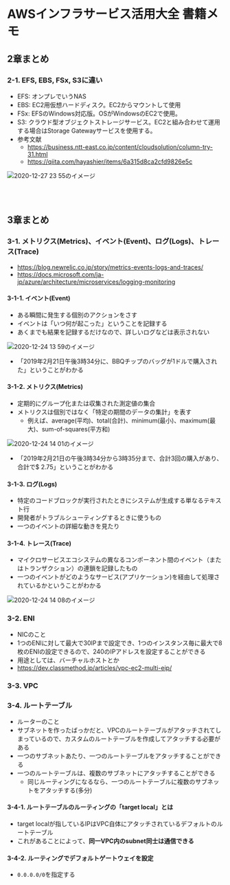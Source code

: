 # AWSインフラサービス活用大全 書籍メモ

## 2章まとめ
### 2-1. EFS, EBS, FSx, S3に違い
- EFS: オンプレでいうNAS
- EBS: EC2用仮想ハードディスク。EC2からマウントして使用
- FSx: EFSのWindows対応版。OSがWindowsのEC2で使用。
- S3: クラウド型オブジェクトストレージサービス。EC2と組み合わせて運用する場合はStorage Gatewayサービスを使用する。
- 参考文献
  - https://business.ntt-east.co.jp/content/cloudsolution/column-try-31.html
  - https://qiita.com/hayashier/items/6a315d8ca2cfd9826e5c

![2020-12-27 23 55のイメージ](https://user-images.githubusercontent.com/53253817/103173525-ff49ee80-489e-11eb-8b2b-8743c2eb84d6.jpeg)

<br></br>

## 3章まとめ
### 3-1. メトリクス(Metrics)、イベント(Event)、ログ(Logs)、トレース(Trace)
- https://blog.newrelic.co.jp/story/metrics-events-logs-and-traces/
- https://docs.microsoft.com/ja-jp/azure/architecture/microservices/logging-monitoring
#### 3-1-1. イベント(Event)
- ある瞬間に発生する個別のアクションをさす
- イベントは「いつ何が起こった」ということを記録する
- あくまでも結果を記録するだけなので、詳しいログなどは表示されない

![2020-12-24 13 59のイメージ](https://user-images.githubusercontent.com/53253817/103062421-81ad8680-45f1-11eb-9d2a-1283a5d3208f.jpeg)

- 「2019年2月21日午後3時34分に、BBQチップのバッグが1ドルで購入された」ということがわかる
#### 3-1-2. メトリクス(Metrics)
- 定期的にグループ化または収集された測定値の集合
- メトリクスは個別ではなく「特定の期間のデータの集計」を表す
  - 例えば、average(平均)、total(合計)、minimum(最小)、maximum(最大)、sum-of-squares(平方和)

![2020-12-24 14 01のイメージ](https://user-images.githubusercontent.com/53253817/103062431-84a87700-45f1-11eb-9af3-c4647e0a3936.jpeg)

- 「2019年2月21日の午後3時34分から3時35分まで、合計3回の購入があり、合計で$ 2.75」ということがわかる
#### 3-1-3. ログ(Logs)
- 特定のコードブロックが実行されたときにシステムが生成する単なるテキスト行
- 開発者がトラブルシューティングするときに使うもの
- 一つのイベントの詳細な動きを見たり
#### 3-1-4. トレース(Trace)
- マイクロサービスエコシステムの異なるコンポーネント間のイベント（またはトランザクション）の連鎖を記録したもの
- 一つのイベントがどのようなサービス(アプリケーション)を経由して処理されているかということがわかる

![2020-12-24 14 08のイメージ](https://user-images.githubusercontent.com/53253817/103062437-85d9a400-45f1-11eb-83ca-6464286cffb4.jpeg)

### 3-2. ENI
- NICのこと
- 1つのENIに対して最大で30IPまで設定でき、1つのインスタンス毎に最大で8枚のENIの設定できるので、240のIPアドレスを設定することができる
- 用途としては、バーチャルホストとか
- https://dev.classmethod.jp/articles/vpc-ec2-multi-eip/

### 3-3. VPC

### 3-4. ルートテーブル
- ルーターのこと
- サブネットを作ったばっかだと、VPCのルートテーブルがアタッチされてしまっているので、カスタムのルートテーブルを作成してアタッチする必要がある
- 一つのサブネットあたり、一つのルートテーブルをアタッチすることができる
- 一つのルートテーブルは、複数のサブネットにアタッチすることができる
  - 同じルーティングになるなら、一つのルートテーブルに複数のサブネットをアタッチする(多分)
#### 3-4-1.  ルートテーブルのルーティングの「target local」とは
- target localが指しているIPはVPC自体にアタッチされているデフォルトのルートテーブル
- これがあることによって、**同一VPC内のsubnet同士は通信できる**
#### 3-4-2. ルーティングでデフォルトゲートウェイを設定
- `0.0.0.0/0`を指定する

<br></br>
